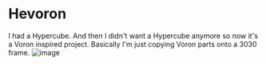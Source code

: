 # Hevoron
I had a Hypercube. And then I didn't want a Hypercube anymore so now it's a Voron inspired project. Basically I'm just copying Voron parts onto a 3030 frame.
![image](https://user-images.githubusercontent.com/100235446/155866119-25850b6c-0153-44a4-82bc-ea74493f22fe.png)
